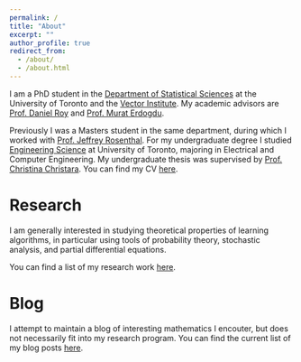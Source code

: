 ```yaml
---
permalink: /
title: "About"
excerpt: ""
author_profile: true
redirect_from: 
  - /about/
  - /about.html
---
```


I am a PhD student in the [Department of Statistical Sciences](http://www.utstat.utoronto.ca/) at the University of Toronto 
and the [Vector Institute](https://vectorinstitute.ai/). 
My academic advisors are [Prof. Daniel Roy](http://danroy.org/) 
and [Prof. Murat Erdogdu](http://www.cs.toronto.edu/~erdogdu/). 

Previously I was a Masters student in the same department, during which I worked with [Prof. Jeffrey Rosenthal](http://probability.ca/jeff/). For my undergraduate degree I studied [Engineering Science](http://engsci.utoronto.ca/) at University of Toronto, majoring in Electrical and Computer Engineering. My undergraduate thesis was supervised by [Prof. Christina Christara](http://www.cs.toronto.edu/~ccc/). You can find my CV [here](files/CV_Mufan_Li.pdf).

# Research

I am generally interested in studying theoretical properties 
of learning algorithms, 
in particular using tools of probability theory, 
stochastic analysis, and partial differential equations. 

You can find a list of my research work 
[here](https://mufan-li.github.io/research/).

# Blog

I attempt to maintain a blog of interesting mathematics I encouter, 
but does not necessarily fit into my research program. 
You can find the current list of my blog posts 
[here](https://mufan-li.github.io/blog-posts/). 

<!-- Masters Research Project - Collaborative Filtering For Student Grade Analysis (2016) \[[Document](files/Mufan_Li_MSc_Report.pdf)\] \[[Code](https://github.com/mufan-li/sg)\]

Undergraduate Thesis - Efficient and Accurate Numerical PDE Methods For Pricing Financial Derivatives (2015) \[[Document](files/Mufan_Li_Undergrad_Thesis.pdf)\] \[[Presentation](files/Mufan_Li_Thesis_Presentation.pdf)\] \[[Code](https://github.com/mufan-li/PDE03)\] -->

<!-- ### Teaching

Teaching assistant positions held:  
STA220 - The Practice of Statistics I - Summer 2016  
STA248 - Statistics for Computer Scientists - Winter 2016  
STA261 - Probability and Statistics II - Winter 2016  
STA304 - Surveys, Sampling, and Observational Data - Winter 2016  
STA247 - Probability with Computer Applications - Fall 2015   -->

<!-- ### Contact me

Email: mufan dot li at mail dot utoronto dot ca -->
<!-- [email@domain.com](mailto:email@domain.com) -->